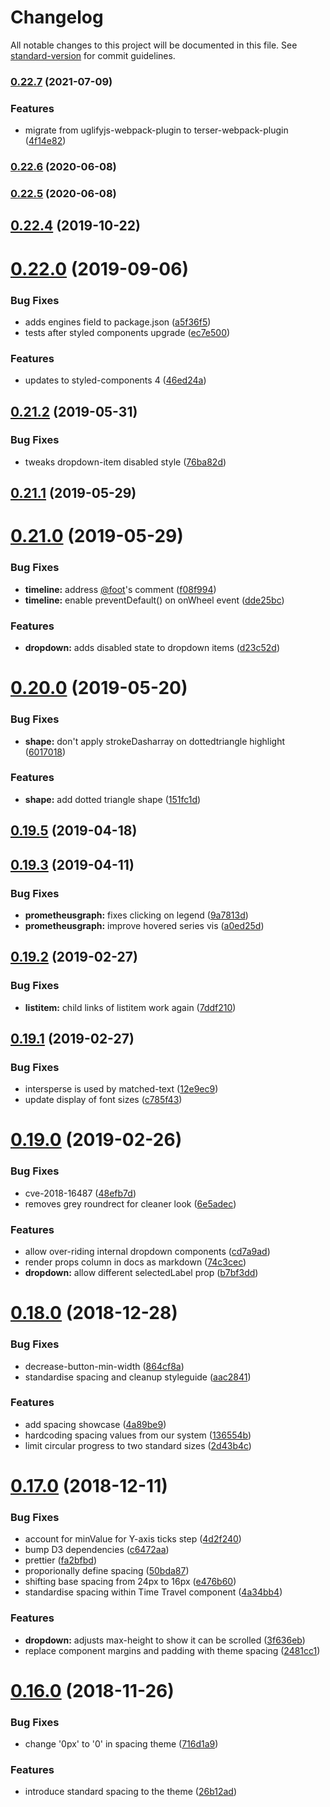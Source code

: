 # Changelog

All notable changes to this project will be documented in this file. See [standard-version](https://github.com/conventional-changelog/standard-version) for commit guidelines.

### [0.22.7](https://github.com/weaveworks/ui-components/compare/v0.22.6...v0.22.7) (2021-07-09)


### Features

* migrate from uglifyjs-webpack-plugin to terser-webpack-plugin ([4f14e82](https://github.com/weaveworks/ui-components/commit/4f14e82b9bae4d1ee856f172575cdc28c9bdfebd))

### [0.22.6](https://github.com/weaveworks/ui-components/compare/v0.22.5...v0.22.6) (2020-06-08)

### [0.22.5](https://github.com/weaveworks/ui-components/compare/v0.22.4...v0.22.5) (2020-06-08)

<a name="0.22.4"></a>
## [0.22.4](https://github.com/weaveworks/ui-components/compare/v0.22.0...v0.22.4) (2019-10-22)



<a name="0.22.0"></a>
# [0.22.0](https://github.com/weaveworks/ui-components/compare/v0.21.2...v0.22.0) (2019-09-06)


### Bug Fixes

* adds engines field to package.json ([a5f36f5](https://github.com/weaveworks/ui-components/commit/a5f36f5))
* tests after styled components upgrade ([ec7e500](https://github.com/weaveworks/ui-components/commit/ec7e500))


### Features

* updates to styled-components 4 ([46ed24a](https://github.com/weaveworks/ui-components/commit/46ed24a))



<a name="0.21.2"></a>
## [0.21.2](https://github.com/weaveworks/ui-components/compare/v0.21.1...v0.21.2) (2019-05-31)


### Bug Fixes

* tweaks dropdown-item disabled style ([76ba82d](https://github.com/weaveworks/ui-components/commit/76ba82d))



<a name="0.21.1"></a>
## [0.21.1](https://github.com/weaveworks/ui-components/compare/v0.21.0...v0.21.1) (2019-05-29)



<a name="0.21.0"></a>
# [0.21.0](https://github.com/weaveworks/ui-components/compare/v0.20.0...v0.21.0) (2019-05-29)


### Bug Fixes

* **timeline:** address [@foot](https://github.com/foot)'s comment ([f08f994](https://github.com/weaveworks/ui-components/commit/f08f994))
* **timeline:** enable preventDefault() on onWheel event ([dde25bc](https://github.com/weaveworks/ui-components/commit/dde25bc))


### Features

* **dropdown:** adds disabled state to dropdown items ([d23c52d](https://github.com/weaveworks/ui-components/commit/d23c52d))



<a name="0.20.0"></a>
# [0.20.0](https://github.com/weaveworks/ui-components/compare/v0.19.5...v0.20.0) (2019-05-20)


### Bug Fixes

* **shape:** don't apply strokeDasharray on dottedtriangle highlight ([6017018](https://github.com/weaveworks/ui-components/commit/6017018))


### Features

* **shape:** add dotted triangle shape ([151fc1d](https://github.com/weaveworks/ui-components/commit/151fc1d))



<a name="0.19.5"></a>
## [0.19.5](https://github.com/weaveworks/ui-components/compare/v0.19.4...v0.19.5) (2019-04-18)



<a name="0.19.3"></a>
## [0.19.3](https://github.com/weaveworks/ui-components/compare/v0.19.2...v0.19.3) (2019-04-11)


### Bug Fixes

* **prometheusgraph:** fixes clicking on legend ([9a7813d](https://github.com/weaveworks/ui-components/commit/9a7813d))
* **prometheusgraph:** improve hovered series vis ([a0ed25d](https://github.com/weaveworks/ui-components/commit/a0ed25d))



<a name="0.19.2"></a>
## [0.19.2](https://github.com/weaveworks/ui-components/compare/v0.19.1...v0.19.2) (2019-02-27)


### Bug Fixes

* **listitem:** child links of listitem work again ([7ddf210](https://github.com/weaveworks/ui-components/commit/7ddf210))



<a name="0.19.1"></a>
## [0.19.1](https://github.com/weaveworks/ui-components/compare/v0.19.0...v0.19.1) (2019-02-27)


### Bug Fixes

* intersperse is used by matched-text ([12e9ec9](https://github.com/weaveworks/ui-components/commit/12e9ec9))
* update display of font sizes ([c785f43](https://github.com/weaveworks/ui-components/commit/c785f43))



<a name="0.19.0"></a>
# [0.19.0](https://github.com/weaveworks/ui-components/compare/v0.18.0...v0.19.0) (2019-02-26)


### Bug Fixes

* cve-2018-16487 ([48efb7d](https://github.com/weaveworks/ui-components/commit/48efb7d))
* removes grey roundrect for cleaner look ([6e5adec](https://github.com/weaveworks/ui-components/commit/6e5adec))


### Features

* allow over-riding internal dropdown components ([cd7a9ad](https://github.com/weaveworks/ui-components/commit/cd7a9ad))
* render props column in docs as markdown ([74c3cec](https://github.com/weaveworks/ui-components/commit/74c3cec))
* **dropdown:** allow different selectedLabel prop ([b7bf3dd](https://github.com/weaveworks/ui-components/commit/b7bf3dd))



<a name="0.18.0"></a>
# [0.18.0](https://github.com/weaveworks/ui-components/compare/v0.17.0...v0.18.0) (2018-12-28)


### Bug Fixes

* decrease-button-min-width ([864cf8a](https://github.com/weaveworks/ui-components/commit/864cf8a))
* standardise spacing and cleanup styleguide ([aac2841](https://github.com/weaveworks/ui-components/commit/aac2841))


### Features

* add spacing showcase ([4a89be9](https://github.com/weaveworks/ui-components/commit/4a89be9))
* hardcoding spacing values from our system ([136554b](https://github.com/weaveworks/ui-components/commit/136554b))
* limit circular progress to two standard sizes ([2d43b4c](https://github.com/weaveworks/ui-components/commit/2d43b4c))



<a name="0.17.0"></a>
# [0.17.0](https://github.com/weaveworks/ui-components/compare/v0.16.0...v0.17.0) (2018-12-11)


### Bug Fixes

* account for minValue for Y-axis ticks step ([4d2f240](https://github.com/weaveworks/ui-components/commit/4d2f240))
* bump D3 dependencies ([c6472aa](https://github.com/weaveworks/ui-components/commit/c6472aa))
* prettier ([fa2bfbd](https://github.com/weaveworks/ui-components/commit/fa2bfbd))
* proporionally define spacing ([50bda87](https://github.com/weaveworks/ui-components/commit/50bda87))
* shifting base spacing from 24px to 16px ([e476b60](https://github.com/weaveworks/ui-components/commit/e476b60))
* standardise spacing within Time Travel component ([4a34bb4](https://github.com/weaveworks/ui-components/commit/4a34bb4))


### Features

* **dropdown:** adjusts max-height to show it can be scrolled ([3f636eb](https://github.com/weaveworks/ui-components/commit/3f636eb))
* replace component margins and padding with theme spacing ([2481cc1](https://github.com/weaveworks/ui-components/commit/2481cc1))



<a name="0.16.0"></a>
# [0.16.0](https://github.com/weaveworks/ui-components/compare/v0.15.2...v0.16.0) (2018-11-26)


### Bug Fixes

* change '0px' to '0' in spacing theme ([716d1a9](https://github.com/weaveworks/ui-components/commit/716d1a9))


### Features

* introduce standard spacing to the theme ([26b12ad](https://github.com/weaveworks/ui-components/commit/26b12ad))
